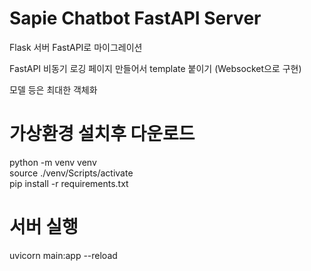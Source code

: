# Sapie Chatbot FastAPI Server

Flask 서버 FastAPI로 마이그레이션 

FastAPI 비동기 로깅 페이지 만들어서 template 붙이기 
(Websocket으로 구현)

모델 등은 최대한 객체화

# 가상환경 설치후 다운로드
python -m venv venv <br>
source ./venv/Scripts/activate <br>
pip install -r requirements.txt <br>

# 서버 실행
uvicorn main:app --reload
